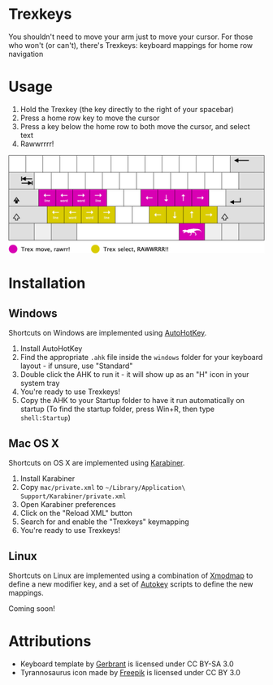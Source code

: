 # Trexkeys

You shouldn't need to move your arm just to move your cursor. For those who
won't (or can't), there's Trexkeys: keyboard mappings for home row navigation

# Usage

1. Hold the Trexkey (the key directly to the right of your spacebar)
2. Press a home row key to move the cursor
3. Press a key below the home row to both move the cursor, and select text
4. Rawwrrrr!

![Trexkeys Keyboard Layout](resources/trex_keyboard.png)

# Installation

## Windows

Shortcuts on Windows are implemented using [AutoHotKey](http://www.autohotkey.com/).

1. Install AutoHotKey
2. Find the appropriate `.ahk` file inside the `windows` folder for your keyboard layout - if unsure, use "Standard"
3. Double click the AHK to run it - it will show up as an "H" icon in your system tray
4. You're ready to use Trexkeys!
5. Copy the AHK to your Startup folder to have it run automatically on startup (To find the startup folder, press Win+R,
then type `shell:Startup`)

## Mac OS X

Shortcuts on OS X are implemented using [Karabiner](https://pqrs.org/osx/karabiner/).

1. Install Karabiner
2. Copy `mac/private.xml` to `~/Library/Application\ Support/Karabiner/private.xml`
3. Open Karabiner preferences
4. Click on the "Reload XML" button
5. Search for and enable the "Trexkeys" keymapping
6. You're ready to use Trexkeys!

## Linux

Shortcuts on Linux are implemented using a combination of [Xmodmap](https://wiki.archlinux.org/index.php/Xmodmap)
to define a new modifier key, and a set of [Autokey](https://code.google.com/p/autokey/) scripts to define the new mappings.

Coming soon!

# Attributions

* Keyboard template by [Gerbrant](https://commons.wikimedia.org/wiki/User:Gerbrant) is licensed under CC BY-SA 3.0
* Tyrannosaurus icon made by [Freepik](http://www.freepik.com) is licensed under CC BY 3.0
